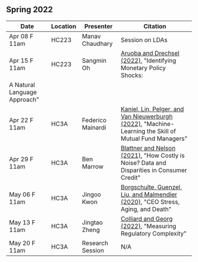 ## Spring 2022

| Date         | Location |Presenter         | Citation |
|--------------|----------|------------------|----------|
|Apr 08 F 11am | HC223    | Manav Chaudhary  | Session on LDAs|
|Apr 15 F 11am | HC223    | Sangmin Oh |[Aruoba and Drechsel (2022)](http://econweb.umd.edu/~drechsel/papers/Aruoba_Drechsel.pdf), "Identifying Monetary Policy Shocks:
A Natural Language Approach"|
|Apr 22 F 11am | HC3A     | Federico Mainardi | [Kaniel, Lin, Pelger, and Van Nieuwerburgh (2022)](https://papers.ssrn.com/sol3/papers.cfm?abstract_id=3977883), "Machine-Learning the Skill of Mutual Fund Managers"|
|Apr 29 F 11am | HC3A     | Ben Marrow | [Blattner and Nelson (2021)](https://arxiv.org/abs/2105.07554), "How Costly is Noise? Data and Disparities in Consumer Credit"|
|May 06 F 11am | HC3A     | Jingoo Kwon |[Borgschulte, Guenzel, Liu, and Malmendier (2020)](https://papers.ssrn.com/sol3/papers.cfm?abstract_id=3638037), "CEO Stress, Aging, and Death"|
|May 13 F 11am | HC3A     | Jingtao Zheng | [Colliard and Georg (2022)](https://papers.ssrn.com/sol3/papers.cfm?abstract_id=3523824), "Measuring Regulatory Complexity"|
|May 20 F 11am | HC3A     | Research Session| N/A|
